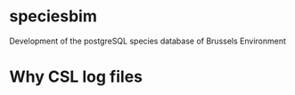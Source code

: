 # speciesbim
Development of the postgreSQL species database of Brussels Environment

# Why  CSL log files